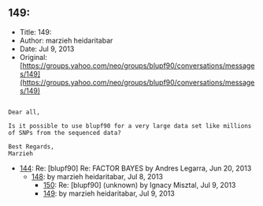 ## 149: 

- Title: 149: 
- Author: marzieh heidaritabar
- Date: Jul 9, 2013
- Original: [https://groups.yahoo.com/neo/groups/blupf90/conversations/messages/149](https://groups.yahoo.com/neo/groups/blupf90/conversations/messages/149)

```

Dear all,

Is it possible to use blupf90 for a very large data set like millions of SNPs from the sequenced data?

Best Regards,
Marzieh 
```

- [144](0144.md): Re: [blupf90] Re: FACTOR BAYES by Andres Legarra, Jun 20, 2013
    - [148](0148.md):  by marzieh heidaritabar, Jul 8, 2013
        - [150](0150.md): Re: [blupf90] (unknown) by Ignacy Misztal, Jul 9, 2013
        - [149](0149.md):  by marzieh heidaritabar, Jul 9, 2013
